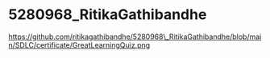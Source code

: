# 5280968\_RitikaGathibandhe



https://github.com/ritikagathibandhe/5280968\_RitikaGathibandhe/blob/main/SDLC/certificate/GreatLearningQuiz.png

